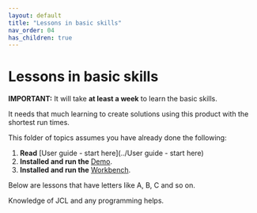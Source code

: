 ```yaml
---
layout: default
title: "Lessons in basic skills"
nav_order: 04
has_children: true
---
```


# Lessons in basic skills
**IMPORTANT:** It will take **at least a week** to learn the basic skills.  
  
It needs that much learning to create solutions using this product with the shortest run times.  

This folder of topics assumes you have already done the following:  
1.  **Read**  [User guide - start here](../User guide - start here)  
1.  **Installed and run the** [Demo](https://genevaers.github.io/Demo/).  
1.  **Installed and run the** [Workbench](https://genevaers.github.io/Workbench/).  

Below are lessons that have letters like A, B, C and so on.  
  
Knowledge of JCL and any programming helps.  
  
